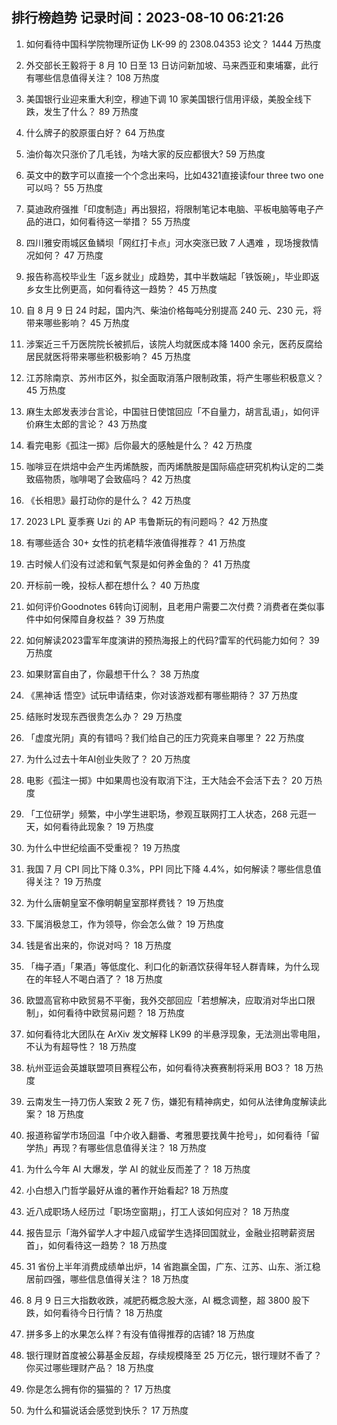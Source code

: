 
## 排行榜趋势 记录时间：2023-08-10 06:21:26
  
  1. 如何看待中国科学院物理所证伪 LK-99 的 2308.04353 论文？ 1444 万热度
    
  2. 外交部长王毅将于 8 月 10 日至 13 日访问新加坡、马来西亚和柬埔寨，此行有哪些信息值得关注？ 108 万热度
    
  3. 美国银行业迎来重大利空，穆迪下调 10 家美国银行信用评级，美股全线下跌，发生了什么？ 89 万热度
    
  4. 什么牌子的胶原蛋白好？ 64 万热度
    
  5. 油价每次只涨价了几毛钱，为啥大家的反应都很大? 59 万热度
    
  6. 英文中的数字可以直接一个个念出来吗，比如4321直接读four three two one可以吗？ 55 万热度
    
  7. 莫迪政府强推「印度制造」再出狠招，将限制笔记本电脑、平板电脑等电子产品的进口，如何看待这一举措？ 55 万热度
    
  8. 四川雅安雨城区鱼鳞坝「网红打卡点」河水突涨已致 7 人遇难 ，现场搜救情况如何？ 47 万热度
    
  9. 报告称高校毕业生「返乡就业」成趋势，其中半数端起「铁饭碗」，毕业即返乡女生比例更高，如何看待这一趋势？ 45 万热度
    
  10. 自 8 月 9 日 24 时起，国内汽、柴油价格每吨分别提高 240 元、230 元，将带来哪些影响？ 45 万热度
    
  11. 涉案近三千万医院院长被抓后，该院人均就医成本降 1400 余元，医药反腐给居民就医将带来哪些积极影响？ 45 万热度
    
  12. 江苏除南京、苏州市区外，拟全面取消落户限制政策，将产生哪些积极意义？ 45 万热度
    
  13. 麻生太郎发表涉台言论，中国驻日使馆回应「不自量力，胡言乱语」，如何评价麻生太郎的言论？ 43 万热度
    
  14. 看完电影《孤注一掷》后你最大的感触是什么？ 42 万热度
    
  15. 咖啡豆在烘焙中会产生丙烯酰胺，而丙烯酰胺是国际癌症研究机构认定的二类致癌物质，咖啡喝了会致癌吗？ 42 万热度
    
  16. 《长相思》最打动你的是什么？ 42 万热度
    
  17. 2023 LPL 夏季赛 Uzi 的 AP 韦鲁斯玩的有问题吗？ 42 万热度
    
  18. 有哪些适合 30+ 女性的抗老精华液值得推荐？ 41 万热度
    
  19. 古时候人们没有过滤和氧气泵是如何养金鱼的？ 41 万热度
    
  20. 开标前一晚，投标人都在想什么？ 40 万热度
    
  21. 如何评价Goodnotes 6转向订阅制，且老用户需要二次付费？消费者在类似事件中如何保障自身权益？ 39 万热度
    
  22. 如何解读2023雷军年度演讲的预热海报上的代码?雷军的代码能力如何？ 39 万热度
    
  23. 如果财富自由了，你最想干什么？ 38 万热度
    
  24. 《黑神话 悟空》试玩申请结束，你对该游戏都有哪些期待？ 37 万热度
    
  25. 结账时发现东西很贵怎么办？ 29 万热度
    
  26. 「虚度光阴」真的有错吗？我们给自己的压力究竟来自哪里？ 22 万热度
    
  27. 为什么过去十年AI创业失败了？ 20 万热度
    
  28. 电影《孤注一掷》中如果周也没有取消下注，王大陆会不会活下去？ 20 万热度
    
  29. 「工位研学」频繁，中小学生进职场，参观互联网打工人状态，268 元逛一天，如何看待此现象？ 19 万热度
    
  30. 为什么中世纪绘画不受重视？ 19 万热度
    
  31. 我国 7 月 CPI 同比下降 0.3%，PPI 同比下降 4.4%，如何解读？哪些信息值得关注？ 19 万热度
    
  32. 为什么唐朝皇室不像明朝皇室那样费钱？ 19 万热度
    
  33. 下属消极怠工，作为领导，你会怎么做？ 19 万热度
    
  34. 钱是省出来的，你说对吗？ 18 万热度
    
  35. 「梅子酒」「果酒」等低度化、利口化的新酒饮获得年轻人群青睐，为什么现在的年轻人不喝白酒了？ 18 万热度
    
  36. 欧盟高官称中欧贸易不平衡，我外交部回应「若想解决，应取消对华出口限制」，如何看待中欧贸易问题？ 18 万热度
    
  37. 如何看待北大团队在 ArXiv 发文解释 LK99 的半悬浮现象，无法测出零电阻，不认为有超导性？ 18 万热度
    
  38. 杭州亚运会英雄联盟项目赛程公布，如何看待决赛赛制将采用 BO3？ 18 万热度
    
  39. 云南发生一持刀伤人案致 2 死 7 伤，嫌犯有精神病史，如何从法律角度解读此案？ 18 万热度
    
  40. 报道称留学市场回温「中介收入翻番、考雅思要找黄牛抢号」，如何看待「留学热」再现？有哪些信息值得关注？ 18 万热度
    
  41. 为什么今年 AI 大爆发，学 AI 的就业反而差了？ 18 万热度
    
  42. 小白想入门哲学最好从谁的著作开始看起? 18 万热度
    
  43. 近八成职场人经历过「职场空窗期」，打工人该如何应对？ 18 万热度
    
  44. 报告显示「海外留学人才中超八成留学生选择回国就业，金融业招聘薪资居首」，如何看待这一趋势？ 18 万热度
    
  45. 31 省份上半年消费成绩单出炉，14 省跑赢全国，广东、江苏、山东、浙江稳居前四强，哪些信息值得关注？ 18 万热度
    
  46. 8 月 9 日三大指数收跌，减肥药概念股大涨，AI 概念调整，超 3800 股下跌，如何看待今日行情？ 18 万热度
    
  47. 拼多多上的水果怎么样？有没有值得推荐的店铺? 18 万热度
    
  48. 银行理财首度被公募基金反超，存续规模降至 25 万亿元，银行理财不香了？你买过哪些理财产品？ 18 万热度
    
  49. 你是怎么拥有你的猫猫的？ 17 万热度
    
  50. 为什么和猫说话会感觉到快乐？ 17 万热度
    
